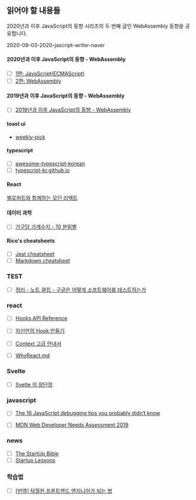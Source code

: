 ## 읽어야 할 내용들

2020년과 이후 JavaScript의 동향 시리즈의 두 번째 글인 WebAssembly 동향을 공유합니다.

2020-09-03-2020-jascript-writer-naver

#### 2020년과 이후 JavaScript의 동향 - WebAssembly

-   [ ] [1편: JavaScript(ECMAScript)](https://d2.naver.com/helloworld/4268738)
-   [ ] [2편: WebAssembly](https://d2.naver.com/helloworld/8257914)

#### 2019년과 이후 JavaScript의 동향 - WebAssembly

-   [ ] [2019년과 이후 JavaScript의 동향 - WebAssembly](https://d2.naver.com/helloworld/8786166)

#### toast ui

-   [weekly-pick](https://ui.toast.com/weekly-pick/ko/)

#### typescript

-   [ ] [awesome-typescript-korean](https://github.com/typescript-kr/awesome-typescript-korean)
-   [ ] [typescript-kr.github.io](https://typescript-kr.github.io/)

#### React

[벨로퍼트와 함께하는 모던 리액트](https://react.vlpt.us/)

#### 데이터 과학

-   [ ] [가구당 가계수지 - 10 분위별](https://statkclee.github.io/viz/viz-household-balance-deciles.html#major-surplus)

#### Rico's cheatsheets

-   [ ] [Jest cheatsheet](https://devhints.io/jest)
-   [ ] [Markdown cheatsheet](https://devhints.io/markdown)

### TEST

-   [ ] [정리 - 노트 클립 - 구글은 어떻게 소프트웨어를 테스트하는가](http://josephyeo.github.io/Testing/note_googletesting.html)

### react

-   [ ] [Hooks API Reference](https://ko.reactjs.org/docs/hooks-reference.html#usecontext)
-   [ ] [자신만의 Hook 만들기](https://ko.reactjs.org/docs/hooks-custom.html)
-   [ ] [Context 고급 안내서](https://ko.reactjs.org/docs/context.html)

-   [ ] [WhyReact.md](https://gist.github.com/sebmarkbage/a5ef436427437a98408672108df01919)

### Svelte

-   [ ] [Svelte 의 장단점](https://gist.github.com/rabelais88/19bfe8dfd29d901554389f0a8cc8947a)

### javascript

-   [ ] [The 16 JavaScript debugging tips you probably didn’t know](https://raygun.com/learn/javascript-debugging-tips?utm_medium=newsletter&utm_source=javascriptweekly&utm_campaign=cooperpress&utm_content=article)

-   [ ] [MDN Web Developer Needs Assessment 2019](https://mdn-web-dna.s3-us-west-2.amazonaws.com/MDN-Web-DNA-Report-2019.pdf)

### news

-   [ ] [The StartUp Bible](https://www.thestartupbible.com/)
-   [ ] [Startup Lessons](http://tkim.co/)

### 학습법

-   [ ] [[번역] 탁월한 프론트엔드 엔지니어가 되는 법](https://hyunseob.github.io/2016/02/21/how-to-become-a-great-frontend-engineer/)
